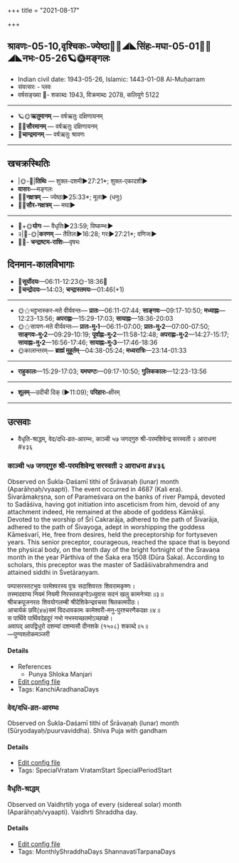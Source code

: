 +++
title = "2021-08-17"

+++
## श्रावणः-05-10,वृश्चिकः-ज्येष्ठा🌛🌌◢◣सिंहः-मघा-05-01🌌🌞◢◣नभः-05-26🪐🌞मङ्गलः
- Indian civil date: 1943-05-26, Islamic: 1443-01-08 Al-Muḥarram
- संवत्सरः - प्लवः
- वर्षसङ्ख्या 🌛- शकाब्दः 1943, विक्रमाब्दः 2078, कलियुगे 5122
___________________
- 🪐🌞**ऋतुमानम्** — वर्षऋतुः दक्षिणायनम्
- 🌌🌞**सौरमानम्** — वर्षऋतुः दक्षिणायनम्
- 🌛**चान्द्रमानम्** — वर्षऋतुः श्रावणः
___________________


## खचक्रस्थितिः
- |🌞-🌛|**तिथिः** — शुक्ल-दशमी►27:21*; शुक्ल-एकादशी►  
- **वासरः**—मङ्गलः  
- 🌌🌛**नक्षत्रम्** — ज्येष्ठा►25:33*; मूला► (धनुः)  
- 🌌🌞**सौर-नक्षत्रम्** — मघा►  
___________________
- 🌛+🌞**योगः** — वैधृतिः►23:59; विष्कम्भः►  
- २|🌛-🌞|**करणम्** — तैतिलः►16:28; गरः►27:21*; वणिजः►  
- 🌌🌛- **चन्द्राष्टम-राशिः**—वृषभः  


## दिनमान-कालविभागाः
- 🌅**सूर्योदयः**—06:11-12:23🌞️-18:36🌇  
- 🌛**चन्द्रोदयः**—14:03; **चन्द्रास्तमयः**—01:46(+1)  
___________________
- 🌞⚝भट्टभास्कर-मते वीर्यवन्तः— **प्रातः**—06:11-07:44; **साङ्गवः**—09:17-10:50; **मध्याह्नः**—12:23-13:56; **अपराह्णः**—15:29-17:03; **सायाह्नः**—18:36-20:03  
- 🌞⚝सायण-मते वीर्यवन्तः— **प्रातः-मु॰1**—06:11-07:00; **प्रातः-मु॰2**—07:00-07:50; **साङ्गवः-मु॰2**—09:29-10:19; **पूर्वाह्णः-मु॰2**—11:58-12:48; **अपराह्णः-मु॰2**—14:27-15:17; **सायाह्नः-मु॰2**—16:56-17:46; **सायाह्नः-मु॰3**—17:46-18:36  
- 🌞कालान्तरम्— **ब्राह्मं मुहूर्तम्**—04:38-05:24; **मध्यरात्रिः**—23:14-01:33  
___________________
- **राहुकालः**—15:29-17:03; **यमघण्टः**—09:17-10:50; **गुलिककालः**—12:23-13:56  
___________________
- **शूलम्**—उदीची दिक् (►11:09); **परिहारः**–क्षीरम्  
___________________

## उत्सवाः
- वैधृति-श्राद्धम्, वेद/दधि-व्रत-आरम्भः, काञ्ची ५७ जगद्गुरु श्री-परमशिवेन्द्र सरस्वती २ आराधना #४३६
### काञ्ची ५७ जगद्गुरु श्री-परमशिवेन्द्र सरस्वती २ आराधना #४३६

Observed on Śukla-Daśamī tithi of Śrāvaṇaḥ (lunar) month (Aparāhṇaḥ/vyaapti). The event occurred in 4687 (Kali era).  
Śivarāmakṛṣṇa, son of Parameśvara on the banks of river Pampā, devoted to Sadāśiva, having got initiation into asceticism from him, devoid of any attachment indeed, He remained at the abode of goddess Kāmākṣī. Devoted to the worship of Śrī Cakrarāja, adhered to the path of Śivarāja, adhered to the path of Śivayoga, adept in worshipping the goddess Kāmeśvarī, He, free from desires, held the preceptorship for fortyseven years. This senior preceptor, courageous, reached the space that is beyond the physical body, on the tenth day of the bright fortnight of the Śravaṇa month in the year Pārthiva of the Śaka era 1508 (Dūra Śaka). According to scholars, this preceptor was the master of Sadāśivabrahmendra and attained siddhi in Śvetāraṇyam.

पम्पासरस्तटभुवः परमेश्वरस्य पुत्रः सदाशिवरतः शिवरामकृष्णः।  
तस्मादवाप्य नियमं नियमी निरस्तसङ्गोऽध्युवास सदनं खलु कामनेत्र्याः॥३॥  
श्रीचक्रपूजनरतः शिवयोगलम्बी श्रीदेशिकेन्द्रवचसा श्रितकामपीठः।  
आचार्यकं छवि(४७)समं विदधावकामः कामेश्वरी-मनु-पुरश्चरणैकदक्षः॥४॥  
स पार्थिवे पार्थिवदेहदूरं नभो नभस्यच्छतमोऽच्छपक्षे।  
अवापद् आपद्विधुरो दशम्यां दशम्यसौ दीनशके (१५०८) शकाब्दे॥५॥  
—पुण्यश्लोकमञ्जरी



#### Details
- References
  - Punya Shloka Manjari
- [Edit config file](https://github.com/jyotisham/adyatithi/tree/master/mahApuruSha/kAnchI-maTha/lunar_month/tithi/05/10/kAJcI%2057%20jagadguru%20zrI~paramazivEndra%20sarasvatI%202%20ArAdhanA.toml)
- Tags: KanchiAradhanaDays


### वेद/दधि-व्रत-आरम्भः

Observed on Śukla-Daśamī tithi of Śrāvaṇaḥ (lunar) month (Sūryodayaḥ/puurvaviddha). Shiva Puja with gandham

#### Details
- [Edit config file](https://github.com/jyotisham/adyatithi/tree/master/general/lunar_month/tithi/05/10/vEda%20or%20dadhi-vrata-ArambhaH.toml)
- Tags: SpecialVratam VratamStart SpecialPeriodStart


### वैधृति-श्राद्धम्

Observed on Vaidhṛtiḥ yoga of every (sidereal solar) month (Aparāhṇaḥ/vyaapti). Vaidhrti Shraddha day.

#### Details
- [Edit config file](https://github.com/jyotisham/adyatithi/tree/master/devatA/pitR/sidereal_solar_month/yoga/00/27/vaidhRti-zrAddham.toml)
- Tags: MonthlyShraddhaDays ShannavatiTarpanaDays



